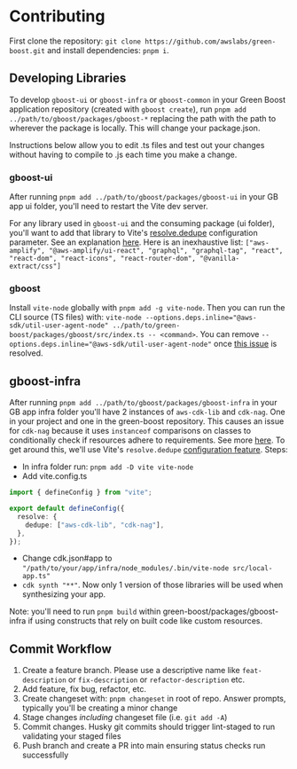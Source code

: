 # Contributing

First clone the repository: `git clone https://github.com/awslabs/green-boost.git` and install dependencies: `pnpm i`.

## Developing Libraries

To develop `gboost-ui` or `gboost-infra` or `gboost-common` in your Green Boost application repository (created with `gboost create`), run `pnpm add ../path/to/gboost/packages/gboost-*` replacing the path with the path to wherever the package is locally. This will change your package.json.

Instructions below allow you to edit .ts files and test out your changes without having to compile to .js each time you make a change.

### gboost-ui

After running `pnpm add ../path/to/gboost/packages/gboost-ui` in your GB app ui folder, you'll need to restart the Vite dev server.

For any library used in `gboost-ui` and the consuming package (ui folder), you'll want to add that library to Vite's [resolve.dedupe](https://vitejs.dev/config/#resolve-dedupe) configuration parameter. See an explanation [here](https://blog.maximeheckel.com/posts/duplicate-dependencies-npm-link/). Here is an inexhaustive list: `["aws-amplify", "@aws-amplify/ui-react", "graphql", "graphql-tag", "react", "react-dom", "react-icons", "react-router-dom", "@vanilla-extract/css"]`

### gboost

Install `vite-node` globally with `pnpm add -g vite-node`. Then you can run the CLI source (TS files) with: `vite-node --options.deps.inline="@aws-sdk/util-user-agent-node" ../path/to/green-boost/packages/gboost/src/index.ts -- <command>`. You can remove `--options.deps.inline="@aws-sdk/util-user-agent-node"` once [this issue](https://github.com/aws/aws-sdk-js-v3/issues/3622) is resolved.

## gboost-infra

After running `pnpm add ../path/to/gboost/packages/gboost-infra` in your GB app infra folder you'll have 2 instances of `aws-cdk-lib` and `cdk-nag`. One in your project and one in the green-boost repository. This causes an issue for `cdk-nag` because it uses `instanceof` comparisons on classes to conditionally check if resources adhere to requirements. See more [here](https://github.com/cdklabs/cdk-nag/issues/1219). To get around this, we'll use Vite's `resolve.dedupe` [configuration feature](https://vitejs.dev/config/shared-options.html#resolve-dedupe). Steps:
- In infra folder run: `pnpm add -D vite vite-node`
- Add vite.config.ts
```ts
import { defineConfig } from "vite";

export default defineConfig({
  resolve: {
    dedupe: ["aws-cdk-lib", "cdk-nag"],
  },
});
```
- Change cdk.json#app to `"/path/to/your/app/infra/node_modules/.bin/vite-node src/local-app.ts"`
- `cdk synth "**"`. Now only 1 version of those libraries will be used when synthesizing your app.

Note: you'll need to run `pnpm build` within green-boost/packages/gboost-infra if using constructs that rely on built code like custom resources.

## Commit Workflow

1. Create a feature branch. Please use a descriptive name like `feat-description` or `fix-description` or `refactor-description` etc.
1. Add feature, fix bug, refactor, etc.
1. Create changeset with: `pnpm changeset` in root of repo. Answer prompts, typically you'll be creating a minor change
1. Stage changes _including_ changeset file (i.e. `git add -A`)
1. Commit changes. Husky git commits should trigger lint-staged to run validating your staged files
1. Push branch and create a PR into main ensuring status checks run successfully